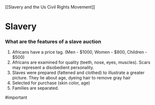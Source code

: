 [[Slavery and the Us Civil Rights Movement]]
# Slavery
### What are the features of a slave auction
1. Africans have a price tag. (Men - $1000, Women - $800, Children - $500)
2. Africans are examined for quality (teeth, nose, eyes, muscles). Scars may represent a disobedient personality.
3. Slaves were prepared (fattened and clothed) to illustrate a greater picture. They lie about age, dyeing hair to remove gray hair
4. Selected for purchase (skin color, age)
5. Families are separated.

#important 